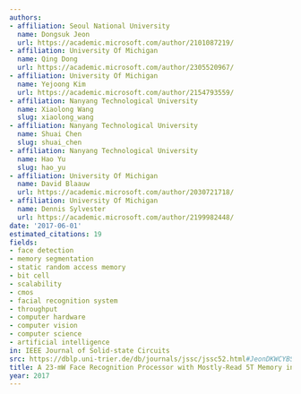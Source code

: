 ```yaml
---
authors:
- affiliation: Seoul National University
  name: Dongsuk Jeon
  url: https://academic.microsoft.com/author/2101087219/
- affiliation: University Of Michigan
  name: Qing Dong
  url: https://academic.microsoft.com/author/2305520967/
- affiliation: University Of Michigan
  name: Yejoong Kim
  url: https://academic.microsoft.com/author/2154793559/
- affiliation: Nanyang Technological University
  name: Xiaolong Wang
  slug: xiaolong_wang
- affiliation: Nanyang Technological University
  name: Shuai Chen
  slug: shuai_chen
- affiliation: Nanyang Technological University
  name: Hao Yu
  slug: hao_yu
- affiliation: University Of Michigan
  name: David Blaauw
  url: https://academic.microsoft.com/author/2030721718/
- affiliation: University Of Michigan
  name: Dennis Sylvester
  url: https://academic.microsoft.com/author/2199982448/
date: '2017-06-01'
estimated_citations: 19
fields:
- face detection
- memory segmentation
- static random access memory
- bit cell
- scalability
- cmos
- facial recognition system
- throughput
- computer hardware
- computer vision
- computer science
- artificial intelligence
in: IEEE Journal of Solid-state Circuits
src: https://dblp.uni-trier.de/db/journals/jssc/jssc52.html#JeonDKWCYBS17
title: A 23-mW Face Recognition Processor with Mostly-Read 5T Memory in 40-nm CMOS
year: 2017
---
```

